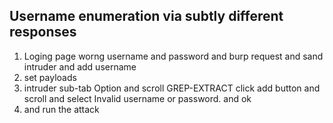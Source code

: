 ## Username enumeration via subtly different responses

1. Loging page worng username and password and burp request and sand intruder and add username 
2. set payloads
3. intruder sub-tab Option and scroll GREP-EXTRACT click add button and scroll and select Invalid username or password. and ok
4. and run the attack
